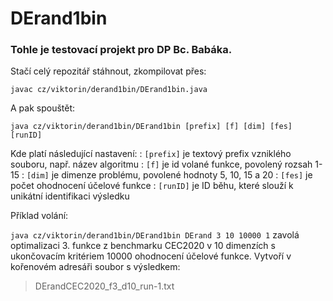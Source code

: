 # DErand1bin

### Tohle je testovací projekt pro DP Bc. Babáka.

Stačí celý repozitář stáhnout, zkompilovat přes:

`javac cz/viktorin/derand1bin/DErand1bin.java`

A pak spouštět:

`java cz/viktorin/derand1bin/DErand1bin [prefix] [f] [dim] [fes] [runID]`

Kde platí následující nastavení:
: `[prefix]` je textový prefix vzniklého souboru, např. název algoritmu
: `[f]` je id volané funkce, povolený rozsah 1-15
: `[dim]` je dimenze problému, povolené hodnoty 5, 10, 15 a 20
: `[fes]` je počet ohodnocení účelové funkce
: `[runID]` je ID běhu, které slouží k unikátní identifikaci výsledku

Příklad volání:

`java cz/viktorin/derand1bin/DErand1bin DErand 3 10 10000 1`
zavolá optimalizaci 3. funkce z benchmarku CEC2020 v 10 dimenzích s ukončovacím kritériem 10000 ohodnocení účelové funkce. Vytvoří v kořenovém adresáři soubor s výsledkem:
> DErandCEC2020_f3_d10_run-1.txt

